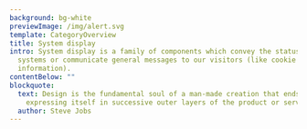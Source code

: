 ```yaml
---
background: bg-white
previewImage: /img/alert.svg
template: CategoryOverview
title: System display
intro: System display is a family of components which convey the status of our
  systems or communicate general messages to our visitors (like cookie
  information).
contentBelow: ""
blockquote:
  text: Design is the fundamental soul of a man-made creation that ends up
    expressing itself in successive outer layers of the product or service.
  author: Steve Jobs
---
```

